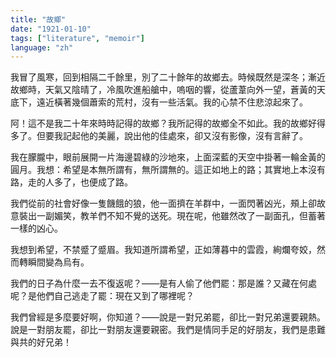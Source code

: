 ```yaml
---
title: "故鄉"
date: "1921-01-10"
tags: ["literature", "memoir"]
language: "zh"
---
```


我冒了風寒，回到相隔二千餘里，別了二十餘年的故鄉去。時候既然是深冬；漸近故鄉時，天氣又陰晴了，冷風吹進船艙中，嗚咽的響，從蘆葦向外一望，蒼黃的天底下，遠近橫著幾個蕭索的荒村，沒有一些活氣。我的心禁不住悲涼起來了。

阿！這不是我二十年來時時記得的故鄉？我所記得的故鄉全不如此。我的故鄉好得多了。但要我記起他的美麗，說出他的佳處來，卻又沒有影像，沒有言辭了。

我在朦朧中，眼前展開一片海邊碧綠的沙地來，上面深藍的天空中掛著一輪金黃的圓月。我想：希望是本無所謂有，無所謂無的。這正如地上的路；其實地上本沒有路，走的人多了，也便成了路。

我們從前的社會好像一隻饑餓的狼，他一面擠在羊群中，一面閃著凶光，頰上卻故意裝出一副媚笑，教羊們不知不覺的送死。現在呢，他雖然改了一副面孔，但蓄著一樣的凶心。

我想到希望，不禁蹙了蹙眉。我知道所謂希望，正如薄暮中的雲霞，絢爛夸姣，然而轉瞬間變為烏有。

我們的日子為什麼一去不復返呢？——是有人偷了他們罷：那是誰？又藏在何處呢？是他們自己逃走了罷：現在又到了哪裡呢？

我們曾經是多麼要好啊，你知道？——說是一對兄弟罷，卻比一對兄弟還要親熱。說是一對朋友罷，卻比一對朋友還要親密。我們是情同手足的好朋友，我們是患難與共的好兄弟！
